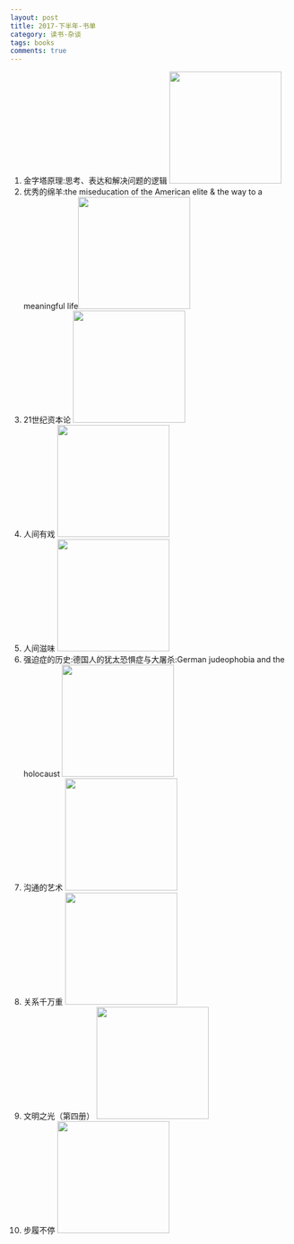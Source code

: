 ```yaml
---
layout: post
title: 2017-下半年-书单
category: 读书-杂谈
tags: books
comments: true
---
```


1. 金字塔原理:思考、表达和解决问题的逻辑
    <img src="https://freemang.github.io/public/book/2017-2/1.jpg" width="200">
2. 优秀的绵羊:the miseducation of the American elite & the way to a meaningful life<img src="https://freemang.github.io/public/book/2017-2/2.jpg" width="200">
3. 21世纪资本论
    <img src="https://freemang.github.io/public/book/2017-2/3.jpg" width="200">
4. 人间有戏
    <img src="https://freemang.github.io/public/book/2017-2/4.jpg" width="200">
5. 人间滋味
    <img src="https://freemang.github.io/public/book/2017-2/5.jpg" width="200">
6. 强迫症的历史:德国人的犹太恐惧症与大屠杀:German judeophobia and the holocaust
    <img src="https://freemang.github.io/public/book/2017-2/6.jpg" width="200">
7. 沟通的艺术
    <img src="https://freemang.github.io/public/book/2017-2/7.jpg" width="200">
8. 关系千万重
    <img src="https://freemang.github.io/public/book/2017-2/8.jpg" width="200">
9. 文明之光（第四册）
    <img src="https://freemang.github.io/public/book/2017-2/9.jpg" width="200">
10. 步履不停
    <img src="https://freemang.github.io/public/book/2017-2/10.jpg" width="200">


